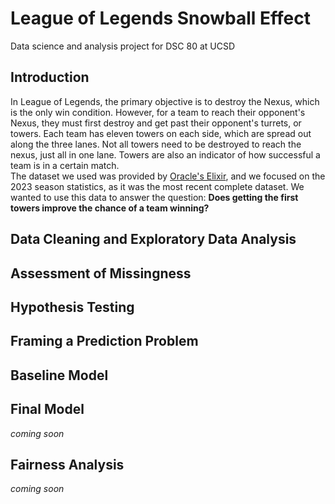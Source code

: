 # League of Legends Snowball Effect
Data science and analysis project for DSC 80 at UCSD  

## Introduction  
In League of Legends, the primary objective is to destroy the Nexus, which is the only win condition. However, for a team to reach their opponent's Nexus, they must first destroy and get past their opponent's turrets, or towers. Each team has eleven towers on each side, which are spread out along the three lanes. Not all towers need to be destroyed to reach the nexus, just all in one lane. Towers are also an indicator of how successful a team is in a certain match.  
The dataset we used was provided by [Oracle's Elixir](https://oracleselixir.com/tools/downloads), and we focused on the 2023 season statistics, as it was the most recent complete dataset. We wanted to use this data to answer the question: **Does getting the first towers improve the chance of a team winning?**

## Data Cleaning and Exploratory Data Analysis  


## Assessment of Missingness  


## Hypothesis Testing  


## Framing a Prediction Problem  


## Baseline Model  


## Final Model  
*coming soon*

## Fairness Analysis  
*coming soon*
